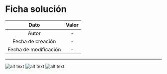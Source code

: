 # Ficha solución

| Dato | Valor | 
| :-------------------: | :---------------------: |
| Autor | - |
| Fecha de creación | - |
| Fecha de modificación | - |

---

![alt text](https://raw.githubusercontent.com/AleixMT/Problemas-Computadores/master/Soluciones/35/.fotos_enunciado_35/35-1.png)
![alt text](https://raw.githubusercontent.com/AleixMT/Problemas-Computadores/master/Soluciones/35/.fotos_enunciado_35/35-2.png)
![alt text](https://raw.githubusercontent.com/AleixMT/Problemas-Computadores/master/Soluciones/35/.fotos_enunciado_35/35-3.png)




